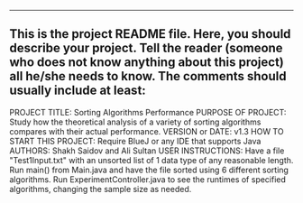 ------------------------------------------------------------------------
This is the project README file. Here, you should describe your project.
Tell the reader (someone who does not know anything about this project)
all he/she needs to know. The comments should usually include at least:
------------------------------------------------------------------------

PROJECT TITLE: Sorting Algorithms Performance
PURPOSE OF PROJECT: Study how the theoretical analysis of a variety of sorting algorithms compares
with their actual performance.
VERSION or DATE: v1.3
HOW TO START THIS PROJECT: Require BlueJ or any IDE that supports Java
AUTHORS: Shakh Saidov and Ali Sultan
USER INSTRUCTIONS: 
Have a file "Test1Input.txt" with an unsorted list of 1 data type of any reasonable length. 
Run main() from Main.java and have the file sorted using 6 different sorting algorithms.
Run ExperimentController.java to see the runtimes of specified algorithms, changing the sample size as needed.